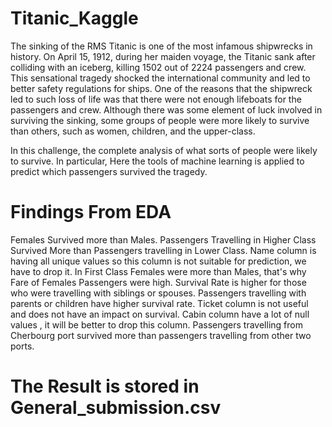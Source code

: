 # Titanic_Kaggle

The sinking of the RMS Titanic is one of the most infamous shipwrecks in history.
On April 15, 1912, during her maiden voyage, the Titanic sank after colliding with an iceberg, 
killing 1502 out of 2224 passengers and crew. 
This sensational tragedy shocked the international community and led to better safety regulations for ships.
One of the reasons that the shipwreck led to such loss of life was that there were not enough lifeboats for the passengers and crew. 
Although there was some element of luck involved in surviving the sinking, some groups of people were more likely to survive than others,
such as women, children, and the upper-class.

In this challenge, the complete analysis of what sorts of people were likely to survive. 
In particular, Here the tools of machine learning is applied to predict which passengers survived the tragedy.

# Findings From EDA

Females Survived more than Males.
Passengers Travelling in Higher Class Survived More than Passengers travelling in Lower Class.
Name column is having all unique values so this column is not suitable for prediction, we have to drop it.
In First Class Females were more than Males, that's why Fare of Females Passengers were high.
Survival Rate is higher for those who were travelling with siblings or spouses.
Passengers travelling with parents or children have higher survival rate.
Ticket column is not useful and does not have an impact on survival.
Cabin column have a lot of null values , it will be better to drop this column.
Passengers travelling from Cherbourg port survived more than passengers travelling from other two ports.

# The Result is stored in General_submission.csv
